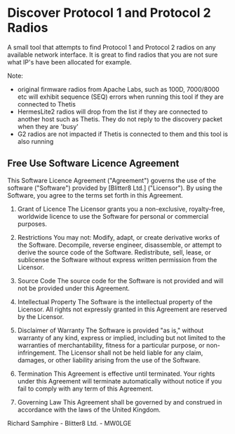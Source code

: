 # Discover Protocol 1 and Protocol 2 Radios

A small tool that attempts to find Protocol 1 and Protocol 2 radios on any available network interface. It is great to find radios that you are not sure what IP's have been allocated for example.

Note:
- original firmware radios from Apache Labs, such as 100D, 7000/8000 etc will exhibit sequence (SEQ) errors when running this tool if they are connected to Thetis
- HermesLite2 radios will drop from the list if they are connected to another host such as Thetis. They do not reply to the discovery packet when they are 'busy'
- G2 radios are not impacted if Thetis is connected to them and this tool is also running


## Free Use Software Licence Agreement

This Software Licence Agreement ("Agreement") governs the use of the software ("Software") provided by [Blitter8 Ltd.] ("Licensor"). By using the Software, you agree to the terms set forth in this Agreement.

1. Grant of Licence
The Licensor grants you a non-exclusive, royalty-free, worldwide licence to use the Software for personal or commercial purposes.

2. Restrictions
You may not:
Modify, adapt, or create derivative works of the Software.
Decompile, reverse engineer, disassemble, or attempt to derive the source code of the Software.
Redistribute, sell, lease, or sublicense the Software without express written permission from the Licensor.

3. Source Code
The source code for the Software is not provided and will not be provided under this Agreement.

4. Intellectual Property
The Software is the intellectual property of the Licensor. All rights not expressly granted in this Agreement are reserved by the Licensor.

5. Disclaimer of Warranty
The Software is provided "as is," without warranty of any kind, express or implied, including but not limited to the warranties of merchantability, fitness for a particular purpose, or non-infringement. The Licensor shall not be held liable for any claim, damages, or other liability arising from the use of the Software.

6. Termination
This Agreement is effective until terminated. Your rights under this Agreement will terminate automatically without notice if you fail to comply with any term of this Agreement.

7. Governing Law
This Agreement shall be governed by and construed in accordance with the laws of the United Kingdom.

Richard Samphire - Blitter8 Ltd. - MW0LGE
